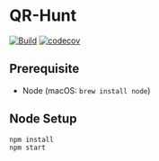 # QR-Hunt

[![Build](https://github.com/VictorWinberg/qr-hunt/workflows/Build/badge.svg)](https://github.com/VictorWinberg/qr-hunt/actions?query=workflow%3ABuild+branch%3Amaster)
[![codecov](https://codecov.io/gh/VictorWinberg/qr-hunt/branch/master/graph/badge.svg)](https://codecov.io/gh/VictorWinberg/qr-hunt)

## Prerequisite

- Node (macOS: `brew install node`)

## Node Setup

```
npm install
npm start
```
